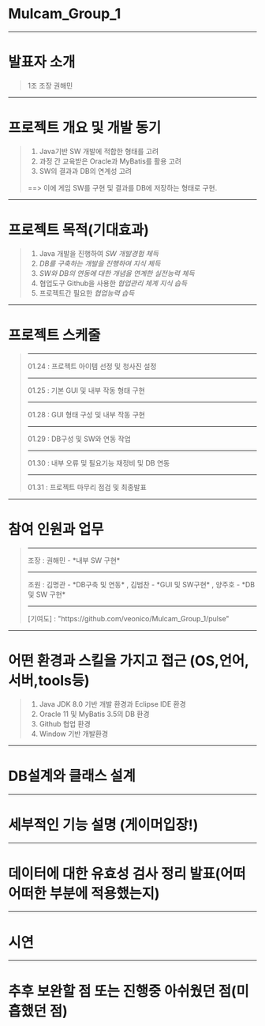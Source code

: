 # Mulcam_Group_1
---
# 발표자 소개 
> 1조 조장 권해민
---
# 프로젝트 개요 및 개발 동기
> 1. Java기반 SW 개발에 적합한 형태를 고려 
> 2. 과정 간 교육받은 Oracle과 MyBatis를 활용 고려
> 3. SW의 결과과 DB의 연계성 고려
>
> ==> 이에 게임 SW를 구현 및 결과를 DB에 저장하는 형태로 구현.
---
# 프로젝트 목적(기대효과)
> 1. Java 개발을 진행하여 *SW 개발경험 체득*
> 2. *DB를 구축하는 개발을 진행하여 지식 체득*
> 3. *SW와 DB의 연동에 대한 개념을 연계한 실전능력 체득*
> 4. 협업도구 Github을 사용한 *협업관리 체계 지식 습득*
> 5. 프로젝트간 필요한 *협업능력 습득*
---
# 프로젝트 스케줄
> <hr>01.24 : 프로젝트 아이템 선정 및 청사진 설정</hr>
> <hr>01.25 : 기본 GUI 및 내부 작동 형태 구현</hr>
> <hr>01.28 : GUI 형태 구성 및 내부 작동 구현</hr>
> <hr>01.29 : DB구성 및 SW와 연동 작업</hr>
> <hr>01.30 : 내부 오류 및 필요기능 재정비 및 DB 연동</hr>
> <hr>01.31 : 프로젝트 마무리 점검 및 최종발표
---
# 참여 인원과 업무
> <hr>조장 : 권해민 - *내부 SW 구현*</hr>
> <hr>조원 : 김명관 - *DB구축 및 연동* ,  김범찬 - *GUI 및 SW구현* , 양주호 - *DB 및 SW 구현* </hr>
> <hr>[기여도] : "https://github.com/veonico/Mulcam_Group_1/pulse"
---
# 어떤 환경과 스킬을 가지고 접근 (OS,언어,서버,tools등)
> 1. Java JDK 8.0 기반 개발 환경과 Eclipse IDE 환경
> 2. Oracle 11 및 MyBatis 3.5의 DB 환경
> 3. Github 협업 환경
> 4. Window 기반 개발환경
---
# DB설계와 클래스 설계
---
# 세부적인 기능 설명 (게이머입장!)
---
# 데이터에 대한 유효성 검사 정리 발표(어떠어떠한 부분에 적용했는지)
---
# 시연
---
# 추후 보완할 점 또는 진행중 아쉬웠던 점(미흡했던 점)
